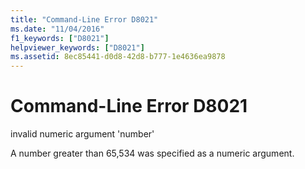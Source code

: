 ```yaml
---
title: "Command-Line Error D8021"
ms.date: "11/04/2016"
f1_keywords: ["D8021"]
helpviewer_keywords: ["D8021"]
ms.assetid: 8ec85441-d0d8-42d8-b777-1e4636ea9878
---
```

# Command-Line Error D8021

invalid numeric argument 'number'

A number greater than 65,534 was specified as a numeric argument.
